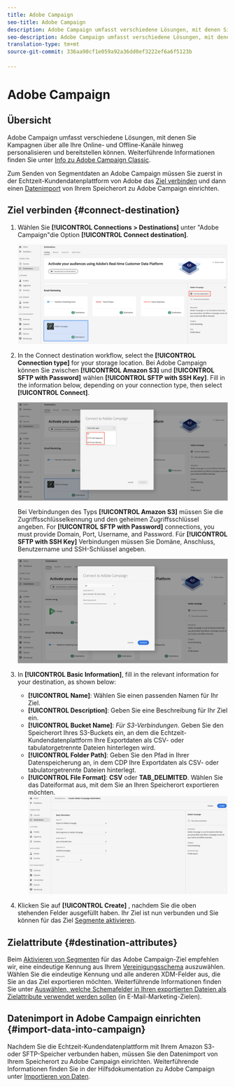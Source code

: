 ```yaml
---
title: Adobe Campaign
seo-title: Adobe Campaign
description: Adobe Campaign umfasst verschiedene Lösungen, mit denen Sie Kampagnen über alle Ihre Online- und Offline-Kanäle hinweg personalisieren und bereitstellen können.
seo-description: Adobe Campaign umfasst verschiedene Lösungen, mit denen Sie Kampagnen über alle Ihre Online- und Offline-Kanäle hinweg personalisieren und bereitstellen können.
translation-type: tm+mt
source-git-commit: 336aa90cf1e059a92a36dd0ef3222ef6a6f5123b

---
```



# Adobe Campaign

## Übersicht

Adobe Campaign umfasst verschiedene Lösungen, mit denen Sie Kampagnen über alle Ihre Online- und Offline-Kanäle hinweg personalisieren und bereitstellen können. Weiterführende Informationen finden Sie unter [Info zu Adobe Campaign Classic](https://docs.adobe.com/content/help/en/campaign-classic/using/getting-started/starting-with-adobe-campaign/about-adobe-campaign-classic.html).

Zum Senden von Segmentdaten an Adobe Campaign müssen Sie zuerst in der Echtzeit-Kundendatenplattform von Adobe das [Ziel verbinden](#connect-destination) und dann einen [Datenimport](#import-data-into-campaign) von Ihrem Speicherort zu Adobe Campaign einrichten.

## Ziel verbinden {#connect-destination}

1. Wählen Sie **[!UICONTROL Connections > Destinations]** unter &quot;Adobe Campaign&quot;die Option **[!UICONTROL Connect destination]**.

   ![Mit Adobe Campaign verbinden](/help/rtcdp/destinations/assets/connect-adobe-campaign.png)

1. In the Connect destination workflow, select the **[!UICONTROL Connection type]** for your storage location. Bei Adobe Campaign können Sie zwischen **[!UICONTROL Amazon S3]** und **[!UICONTROL SFTP with Password]** wählen **[!UICONTROL SFTP with SSH Key]**. Fill in the information below, depending on your connection type, then select **[!UICONTROL Connect]**.

   ![Assistent zum Einrichten von Campaign](/help/rtcdp/destinations/assets/adobe-campaign-wizard.png)

   Bei Verbindungen des Typs **[!UICONTROL Amazon S3]** müssen Sie die Zugriffsschlüsselkennung und den geheimen Zugriffsschlüssel angeben.
For **[!UICONTROL SFTP with Password]** connections, you must provide Domain, Port, Username, and Password.
Für **[!UICONTROL SFTP with SSH Key]** Verbindungen müssen Sie Domäne, Anschluss, Benutzername und SSH-Schlüssel angeben.

   ![Campaign-Informationen ausfüllen](/help/rtcdp/destinations/assets/adobe-campaign-step2.png)

1. In **[!UICONTROL Basic Information]**, fill in the relevant information for your destination, as shown below:
   * **[!UICONTROL Name]**: Wählen Sie einen passenden Namen für Ihr Ziel.
   * **[!UICONTROL Description]**: Geben Sie eine Beschreibung für Ihr Ziel ein.
   * **[!UICONTROL Bucket Name]**: *Für S3-Verbindungen*. Geben Sie den Speicherort Ihres S3-Buckets ein, an dem die Echtzeit-Kundendatenplattform Ihre Exportdaten als CSV- oder tabulatorgetrennte Dateien hinterlegen wird.
   * **[!UICONTROL Folder Path]**: Geben Sie den Pfad in Ihrer Datenspeicherung an, in dem CDP Ihre Exportdaten als CSV- oder tabulatorgetrennte Dateien hinterlegt.
   * **[!UICONTROL File Format]**: **CSV** oder **TAB_DELIMITED**. Wählen Sie das Dateiformat aus, mit dem Sie an Ihren Speicherort exportieren möchten.
   ![Allgemeine Informationen zu Campaign](/help/rtcdp/destinations/assets/adobe-campaign-basic-information.png)

1. Klicken Sie auf **[!UICONTROL Create]** , nachdem Sie die oben stehenden Felder ausgefüllt haben. Ihr Ziel ist nun verbunden und Sie können für das Ziel [Segmente aktivieren](/help/rtcdp/destinations/activate-destinations.md).

## Zielattribute {#destination-attributes}

Beim [Aktivieren von Segmenten](/help/rtcdp/destinations/activate-destinations.md) für das Adobe Campaign-Ziel empfehlen wir, eine eindeutige Kennung aus Ihrem [Vereinigungsschema](https://www.adobe.io/apis/experienceplatform/home/profile-identity-segmentation/profile-identity-segmentation-services.html#!api-specification/markdown/narrative/technical_overview/unified_profile_architectural_overview/unified_profile_architectural_overview.md) auszuwählen. Wählen Sie die eindeutige Kennung und alle anderen XDM-Felder aus, die Sie an das Ziel exportieren möchten. Weiterführende Informationen finden Sie unter [Auswählen, welche Schemafelder in Ihren exportierten Dateien als Zielattribute verwendet werden sollen](/help/rtcdp/destinations/email-marketing-destinations.md#destination-attributes) (in E-Mail-Marketing-Zielen).


## Datenimport in Adobe Campaign einrichten {#import-data-into-campaign}

Nachdem Sie die Echtzeit-Kundendatenplattform mit Ihrem Amazon S3- oder SFTP-Speicher verbunden haben, müssen Sie den Datenimport von Ihrem Speicherort zu Adobe Campaign einrichten. Weiterführende Informationen finden Sie in der Hilfsdokumentation zu Adobe Campaign unter [Importieren von Daten](https://docs.adobe.com/content/help/en/campaign-classic/using/automating-with-workflows/general-operation/importing-data.html).